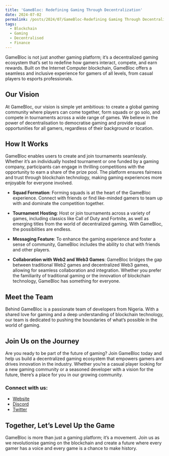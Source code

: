 ```yaml
---
title: 'GameBloc: Redefining Gaming Through Decentralization'
date: 2024-07-02
permalink: /posts/2024/07/GameBloc-Redefining Gaming Through Decentralization/
tags:
  - Blockchain
  - Gaming
  - Decentralised
  - Finance
---
```


GameBloc is not just another gaming platform; it’s a decentralized gaming ecosystem that’s set to redefine how gamers interact, compete, and earn rewards. Built on the Internet Computer blockchain, GameBloc offers a seamless and inclusive experience for gamers of all levels, from casual players to esports professionals.

## Our Vision

At GameBloc, our vision is simple yet ambitious: to create a global gaming community where players can come together, form squads or go solo, and compete in tournaments across a wide range of games. We believe in the power of decentralisation to democratise gaming and provide equal opportunities for all gamers, regardless of their background or location.

## How It Works

GameBloc enables users to create and join tournaments seamlessly. Whether it’s an individually hosted tournament or one funded by a gaming company, participants can engage in thrilling competitions with the opportunity to earn a share of the prize pool. The platform ensures fairness and trust through blockchain technology, making gaming experiences more enjoyable for everyone involved.

- **Squad Formation**: Forming squads is at the heart of the GameBloc experience. Connect with friends or find like-minded gamers to team up with and dominate the competition together.
  
- **Tournament Hosting**: Host or join tournaments across a variety of games, including classics like Call of Duty and Fortnite, as well as emerging titles from the world of decentralized gaming. With GameBloc, the possibilities are endless.
  
- **Messaging Feature**: To enhance the gaming experience and foster a sense of community, GameBloc includes the ability to chat with friends and other players.
  
- **Collaboration with Web2 and Web3 Games**: GameBloc bridges the gap between traditional Web2 games and decentralized Web3 games, allowing for seamless collaboration and integration. Whether you prefer the familiarity of traditional gaming or the innovation of blockchain technology, GameBloc has something for everyone.

## Meet the Team

Behind GameBloc is a passionate team of developers from Nigeria. With a shared love for gaming and a deep understanding of blockchain technology, our team is dedicated to pushing the boundaries of what’s possible in the world of gaming.

## Join Us on the Journey

Are you ready to be part of the future of gaming? Join GameBloc today and help us build a decentralized gaming ecosystem that empowers gamers and drives innovation in the industry. Whether you’re a casual player looking for a new gaming community or a seasoned developer with a vision for the future, there’s a place for you in our growing community.

### Connect with us:
- [Website](https://cv4ma-4qaaa-aaaal-adntq-cai.icp0.io/)
- [Discord](https://discord.gg/d9cWGNUe)
- [Twitter](https://x.com/game_bloc)

## Together, Let’s Level Up the Game

GameBloc is more than just a gaming platform; it’s a movement. Join us as we revolutionise gaming on the blockchain and create a future where every gamer has a voice and every game is a chance to make history.
